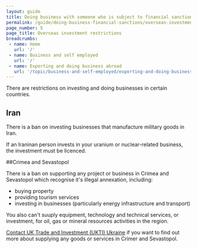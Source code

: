```yaml
---
layout: guide
title: Doing business with someone who is subject to financial sanctions
permalink: /guide/doing-business-financial-sanctions/overseas-investment-restrictions.html
page_number: 5
page_title: Overseas investment restrictions 
breadcrumbs:
 - name: Home
   url: '/'
 - name: Business and self employed
   url: '/'
 - name: Exporting and doing business abroad
   url: '/topic/business-and-self-employed/exporting-and-doing-business-abroad.html'   
---
```


There are restrictions on investing and doing businesses in certain countries.

## Iran

There is a ban on investing businesses that manufacture military goods in Iran. 

If an Iraninan person invests in your uranium or nuclear-related business, the investment must be licenced.

##Crimea and Sevastopol

There is a ban on supporting any project or business in Crimea and Sevastopol which recognise it's illegal annexation, including:

* buying property
* providing tourism services
* investing in businesses (particularly energy infrastructure and transport)

You also can't suuply equipment, technology and technical services, or investment, for oil, gas or mineral resources activities in the region.

[Contact UK Trade and Investment (UKTI) Ukraine](commercial.kyiv@gmail.com) if you want to find out more about supplying any goods or services in Crimer and Sevastopol.

